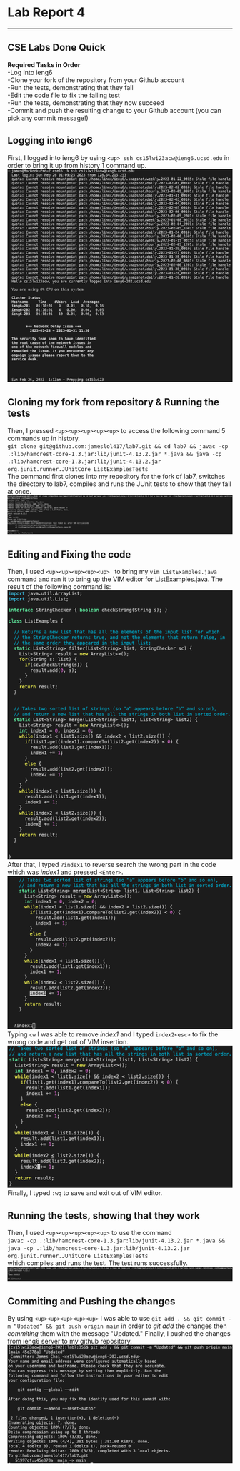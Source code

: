 # Lab Report 4
---

## CSE Labs Done Quick  
  
**Required Tasks in Order**     
-Log into ieng6   
-Clone your fork of the repository from your Github account   
-Run the tests, demonstrating that they fail    
-Edit the code file to fix the failing test   
-Run the tests, demonstrating that they now succeed   
-Commit and push the resulting change to your Github account (you can pick any commit message!)     

## Logging into ieng6    
First, I logged into ieng6 by using `<up> ssh cs15lwi23acw@ieng6.ucsd.edu` in order to bring it up from history 1 command up.    
![Image](lab4/4-1.png)      
## Cloning my fork from repository & Running the tests      
Then, I pressed `<up><up><up><up><up>` to access the following command 5 commands up in history.   
`git clone git@github.com:jameslol417/lab7.git && cd lab7 && javac -cp .:lib/hamcrest-core-1.3.jar:lib/junit-4.13.2.jar *.java && java -cp .:lib/hamcrest-core-1.3.jar:lib/junit-4.13.2.jar org.junit.runner.JUnitCore ListExamplesTests`  
The command first clones into my repository for the fork of lab7, switches the directory to lab7, compiles and runs the JUnit tests to show that they fail at once.   
![Image](lab4/4-2.png)    
## Editing and Fixing the code     
Then, I used `<up><up><up><up><up> ` to bring my `vim ListExamples.java` command and ran it to bring up the VIM editor for ListExamples.java. 
The result of the following command is:   
![Image](lab4/4-3.png)    
After that, I typed `?index1` to reverse search the wrong part in the code which was *index1* and pressed `<Enter>`.    
![Image](lab4/4-4.png)    
Typing `cw` I was able to remove *index1* and I typed `index2<esc>` to fix the wrong code and get out of VIM insertion.   
![Image](lab4/4-5.png)    
Finally, I typed `:wq` to save and exit out of VIM editor.    
## Running the tests, showing that they work    
Then, I used `<up><up><up><up><up>` to use the command    
`javac -cp .:lib/hamcrest-core-1.3.jar:lib/junit-4.13.2.jar *.java && java -cp .:lib/hamcrest-core-1.3.jar:lib/junit-4.13.2.jar org.junit.runner.JUnitCore ListExamplesTests`   
which compiles and runs the test. The test runs successfully.   
![Image](lab4/4-6.png)    
## Commiting and Pushing the changes      
By using `<up><up><up><up><up>` I was able to use `git add . && git commit -m “Updated” && git push origin main` in order to *git add* the changes then *commiting* them with the message "Updated." Finally, I pushed the changes from ieng6 server to my github repository.   
![Image](lab4/4-7.png)    
